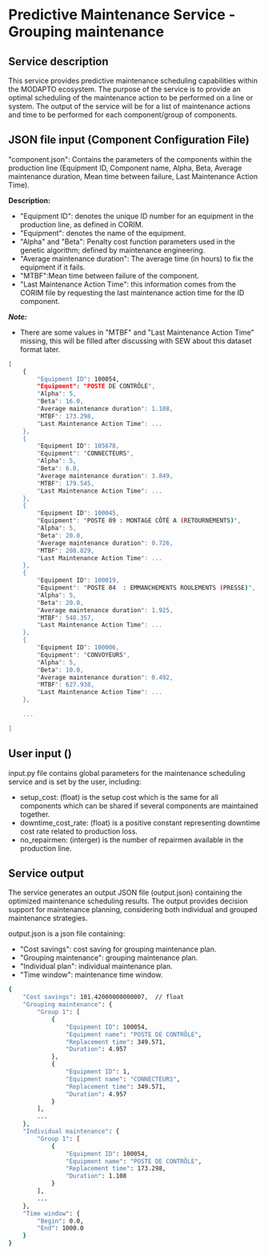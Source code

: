 # Predictive Maintenance Service - Grouping maintenance

## Service description

This service provides predictive maintenance scheduling capabilities within the MODAPTO ecosystem. The purpose of the service is to provide an optimal scheduling of the maintenance action to be performed on a line or system. The output of the service will be for a list of maintenance actions and time to be performed for each component/group of components.

## JSON file input (Component Configuration File)

"component.json": Contains the parameters of the components within the production line (Equipment ID, Component name, Alpha, Beta, Average maintenance duration, Mean time between failure, Last Maintenance Action Time). 

**Description:**
- "Equipment ID": denotes the unique ID number for an equipment in the production line, as defined in CORIM.
- "Equipment": denotes the name of the equipment.
- "Alpha" and "Beta": Penalty cost function parameters used in the genetic algorithm; defined by maintenance engineering.
- "Average maintenance duration": The average time (in hours) to fix the equipment if it fails.
- "MTBF":Mean time between failure of the component.
- "Last Maintenance Action Time": this information comes from the CORIM file by requesting the last maintenance action time for the ID component.

***Note:***
- There are some values in "MTBF" and "Last Maintenance Action Time" missing, this will be filled after discussing with SEW about this dataset format later.

```sh
[
    {
        "Equipment ID": 100054,
        "Equipment": "POSTE DE CONTRÔLE",
        "Alpha": 5,
        "Beta": 16.0,
        "Average maintenance duration": 1.108,
        "MTBF": 173.298,
        "Last Maintenance Action Time": ...
    },
    {
        "Equipment ID": 105678,
        "Equipment": "CONNECTEURS",
        "Alpha": 5,
        "Beta": 6.0,
        "Average maintenance duration": 3.849,
        "MTBF": 179.545,
        "Last Maintenance Action Time": ...
    },
    {
        "Equipment ID": 100045,
        "Equipment": "POSTE 09 : MONTAGE CÔTÉ A (RETOURNEMENTS)",
        "Alpha": 5,
        "Beta": 20.0,
        "Average maintenance duration": 0.726,
        "MTBF": 208.829,
        "Last Maintenance Action Time": ...
    },
    {
        "Equipment ID": 100019,
        "Equipment": "POSTE 04  : EMMANCHEMENTS ROULEMENTS (PRESSE)",
        "Alpha": 5,
        "Beta": 20.0,
        "Average maintenance duration": 1.925,
        "MTBF": 548.357,
        "Last Maintenance Action Time": ...
    },
    {
        "Equipment ID": 100006,
        "Equipment": "CONVOYEURS",
        "Alpha": 5,
        "Beta": 10.0,
        "Average maintenance duration": 0.492,
        "MTBF": 627.938,
        "Last Maintenance Action Time": ...
    },

    ...

]
```

## User input ()

input.py file contains global parameters for the maintenance scheduling service and is set by the user, including:
- setup_cost: (float) is the setup cost which is the same for all components which can be shared if several components are maintained together.
- downtime_cost_rate: (float) is a positive constant representing downtime cost rate related to production loss.
- no_repairmen: (interger) is the number of repairmen available in the production line.


## Service output

The service generates an output JSON file (output.json) containing the optimized maintenance scheduling results. The output provides decision support for maintenance planning, considering both individual and grouped maintenance strategies.

output.json is a json file containing:
- "Cost savings": cost saving for grouping maintenance plan.
- "Grouping maintenance": grouping maintenance plan.
- "Individual plan": individual maintenance plan.
- "Time window": maintenance time window.

```sh
{
    "Cost savings": 101.42000000000007,  // float
    "Grouping maintenance": {
        "Group 1": [
            {
                "Equipment ID": 100054,                                      // integer
                "Equipment name": "POSTE DE CONTRÔLE",                  // string
                "Replacement time": 349.571,                           // float
                "Duration": 4.957                                       // float
            },
            {
                "Equipment ID": 1,                                      // integer
                "Equipment name": "CONNECTEURS",                        // string
                "Replacement time": 349.571,                            // float
                "Duration": 4.957                                       // float
            }
        ],
        ...
    },
    "Individual maintenance": {
        "Group 1": [
            {  
                "Equipment ID": 100054,                                      // integer
                "Equipment name": "POSTE DE CONTRÔLE",                  // string
                "Replacement time": 173.298,                            // float
                "Duration": 1.108                                       // float
            }
        ],
        ...
    },
    "Time window": {
        "Begin": 0.0,                                                   // float
        "End": 1000.0                                                   // float
    }
}
```
